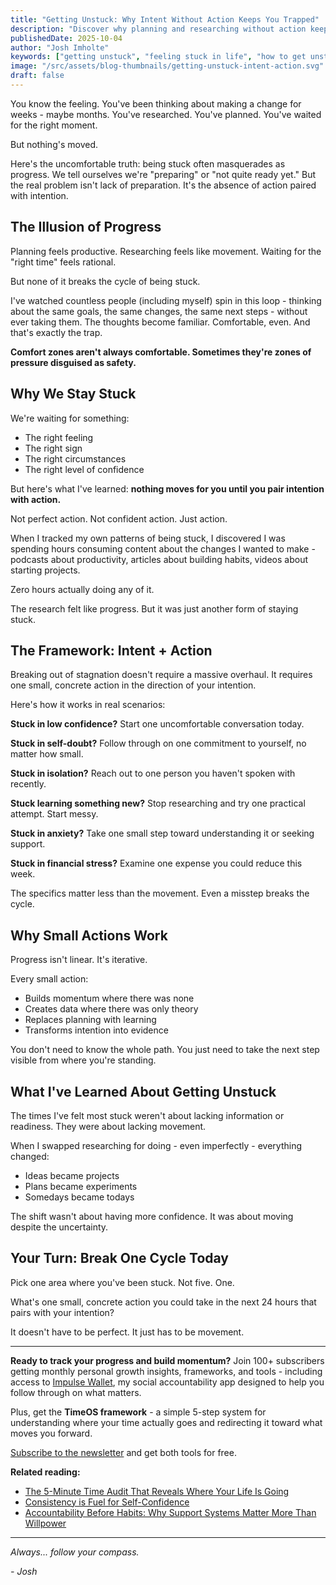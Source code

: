 ```yaml
---
title: "Getting Unstuck: Why Intent Without Action Keeps You Trapped"
description: "Discover why planning and researching without action keeps you stuck, and learn the simple framework to break the cycle of stagnation through intentional movement."
publishedDate: 2025-10-04
author: "Josh Imholte"
keywords: ["getting unstuck", "feeling stuck in life", "how to get unstuck", "breaking the stagnation cycle", "intent and action", "personal growth stuck"]
image: "/src/assets/blog-thumbnails/getting-unstuck-intent-action.svg"
draft: false
---
```


You know the feeling. You've been thinking about making a change for weeks - maybe months. You've researched. You've planned. You've waited for the right moment.

But nothing's moved.

Here's the uncomfortable truth: being stuck often masquerades as progress. We tell ourselves we're "preparing" or "not quite ready yet." But the real problem isn't lack of preparation. It's the absence of action paired with intention.

## The Illusion of Progress

Planning feels productive. Researching feels like movement. Waiting for the "right time" feels rational.

But none of it breaks the cycle of being stuck.

I've watched countless people (including myself) spin in this loop - thinking about the same goals, the same changes, the same next steps - without ever taking them. The thoughts become familiar. Comfortable, even. And that's exactly the trap.

**Comfort zones aren't always comfortable. Sometimes they're zones of pressure disguised as safety.**

## Why We Stay Stuck

We're waiting for something:
- The right feeling
- The right sign
- The right circumstances
- The right level of confidence

But here's what I've learned: **nothing moves for you until you pair intention with action.**

Not perfect action. Not confident action. Just action.

When I tracked my own patterns of being stuck, I discovered I was spending hours consuming content about the changes I wanted to make - podcasts about productivity, articles about building habits, videos about starting projects.

Zero hours actually doing any of it.

The research felt like progress. But it was just another form of staying stuck.

## The Framework: Intent + Action

Breaking out of stagnation doesn't require a massive overhaul. It requires one small, concrete action in the direction of your intention.

Here's how it works in real scenarios:

**Stuck in low confidence?** Start one uncomfortable conversation today.

**Stuck in self-doubt?** Follow through on one commitment to yourself, no matter how small.

**Stuck in isolation?** Reach out to one person you haven't spoken with recently.

**Stuck learning something new?** Stop researching and try one practical attempt. Start messy.

**Stuck in anxiety?** Take one small step toward understanding it or seeking support.

**Stuck in financial stress?** Examine one expense you could reduce this week.

The specifics matter less than the movement. Even a misstep breaks the cycle.

## Why Small Actions Work

Progress isn't linear. It's iterative.

Every small action:
- Builds momentum where there was none
- Creates data where there was only theory
- Replaces planning with learning
- Transforms intention into evidence

You don't need to know the whole path. You just need to take the next step visible from where you're standing.

## What I've Learned About Getting Unstuck

The times I've felt most stuck weren't about lacking information or readiness. They were about lacking movement.

When I swapped researching for doing - even imperfectly - everything changed:
- Ideas became projects
- Plans became experiments
- Somedays became todays

The shift wasn't about having more confidence. It was about moving despite the uncertainty.

## Your Turn: Break One Cycle Today

Pick one area where you've been stuck. Not five. One.

What's one small, concrete action you could take in the next 24 hours that pairs with your intention?

It doesn't have to be perfect. It just has to be movement.

---

**Ready to track your progress and build momentum?** Join 100+ subscribers getting monthly personal growth insights, frameworks, and tools - including access to [Impulse Wallet](https://impulsewallet.themoderncompass.io/), my social accountability app designed to help you follow through on what matters.

Plus, get the **TimeOS framework** - a simple 5-step system for understanding where your time actually goes and redirecting it toward what moves you forward.

[Subscribe to the newsletter](https://themoderncompass.io/newsletter) and get both tools for free.

**Related reading:**
- [The 5-Minute Time Audit That Reveals Where Your Life Is Going](/blog/five-minute-time-audit)
- [Consistency is Fuel for Self-Confidence](/blog/consistency-builds-self-confidence)
- [Accountability Before Habits: Why Support Systems Matter More Than Willpower](/blog/accountability-before-habits)

---

*Always... follow your compass.*

*- Josh*
